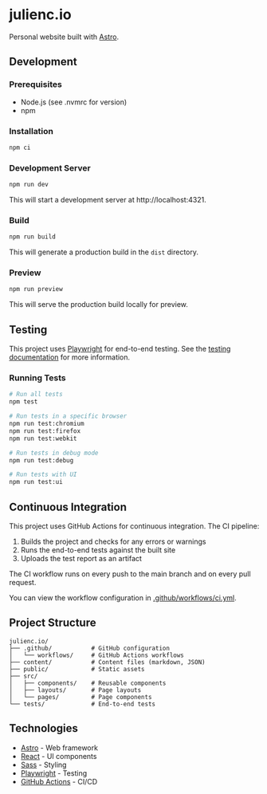 # julienc.io

Personal website built with [Astro](https://astro.build/).

## Development

### Prerequisites

- Node.js (see .nvmrc for version)
- npm

### Installation

```bash
npm ci
```

### Development Server

```bash
npm run dev
```

This will start a development server at http://localhost:4321.

### Build

```bash
npm run build
```

This will generate a production build in the `dist` directory.

### Preview

```bash
npm run preview
```

This will serve the production build locally for preview.

## Testing

This project uses [Playwright](https://playwright.dev/) for end-to-end testing. See the [testing documentation](./tests/README.md) for more information.

### Running Tests

```bash
# Run all tests
npm test

# Run tests in a specific browser
npm run test:chromium
npm run test:firefox
npm run test:webkit

# Run tests in debug mode
npm run test:debug

# Run tests with UI
npm run test:ui
```

## Continuous Integration

This project uses GitHub Actions for continuous integration. The CI pipeline:

1. Builds the project and checks for any errors or warnings
2. Runs the end-to-end tests against the built site
3. Uploads the test report as an artifact

The CI workflow runs on every push to the main branch and on every pull request.

You can view the workflow configuration in [.github/workflows/ci.yml](.github/workflows/ci.yml).

## Project Structure

```
julienc.io/
├── .github/           # GitHub configuration
│   └── workflows/     # GitHub Actions workflows
├── content/           # Content files (markdown, JSON)
├── public/            # Static assets
├── src/
│   ├── components/    # Reusable components
│   ├── layouts/       # Page layouts
│   └── pages/         # Page components
└── tests/             # End-to-end tests
```

## Technologies

- [Astro](https://astro.build/) - Web framework
- [React](https://reactjs.org/) - UI components
- [Sass](https://sass-lang.com/) - Styling
- [Playwright](https://playwright.dev/) - Testing
- [GitHub Actions](https://github.com/features/actions) - CI/CD
